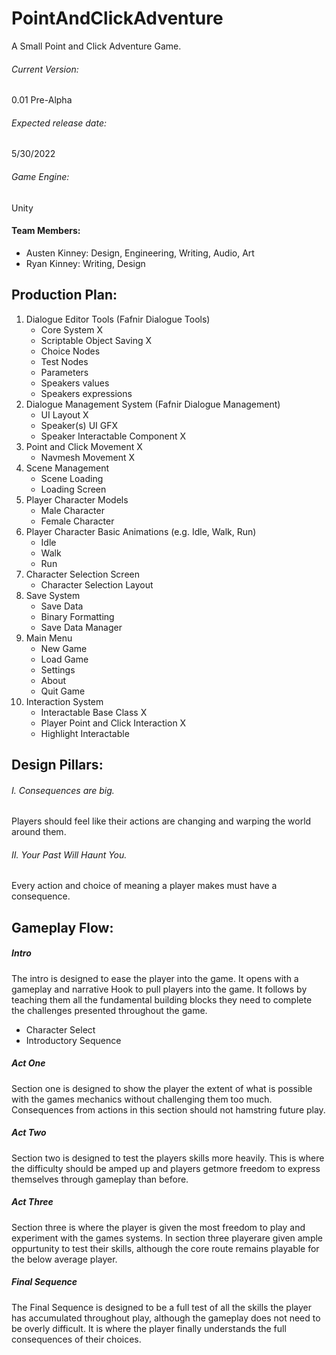 # PointAndClickAdventure
 A Small Point and Click Adventure Game.


###### Current Version: 
0.01 Pre-Alpha


###### Expected release date: 
5/30/2022


###### Game Engine: 
Unity


#### Team Members:
- Austen Kinney: Design, Engineering, Writing, Audio, Art
- Ryan Kinney: Writing, Design


## Production Plan:
1. Dialogue Editor Tools (Fafnir Dialogue Tools)
	- Core System X
	- Scriptable Object Saving X
	- Choice Nodes
	- Test Nodes
	- Parameters
	- Speakers values
	- Speakers expressions
2. Dialogue Management System (Fafnir Dialogue Management)
	- UI Layout X
	- Speaker(s) UI GFX
	- Speaker Interactable Component X
3. Point and Click Movement X
	- Navmesh Movement X
4. Scene Management
	- Scene Loading
	- Loading Screen
5. Player Character Models
	- Male Character
	- Female Character
6. Player Character Basic Animations (e.g. Idle, Walk, Run)
	- Idle
	- Walk
	- Run
7. Character Selection Screen
	- Character Selection Layout
8. Save System
	- Save Data
	- Binary Formatting
	- Save Data Manager
9. Main Menu
	- New Game
	- Load Game
	- Settings
	- About
	- Quit Game
10. Interaction System
	- Interactable Base Class X
	- Player Point and Click Interaction X
	- Highlight Interactable



## Design Pillars:

###### I. Consequences are big.

Players should feel like their actions are changing and warping the world around them.

###### II. Your Past Will Haunt You.

Every action and choice of meaning a player makes must have a consequence.


## Gameplay Flow:

##### Intro

The intro is designed to ease the player into the game. It opens with a gameplay and narrative Hook to pull players into the game. It follows by teaching them all the fundamental building blocks they need to complete the challenges presented throughout the game.

- Character Select
- Introductory Sequence

##### Act One

Section one is designed to show the player the extent of what is possible with the games mechanics without challenging them too much. Consequences from actions in this section should not hamstring future play.

##### Act Two

Section two is designed to test the players skills more heavily. This is where the difficulty should be amped up and players getmore freedom to express themselves through gameplay than before.

##### Act Three

Section three is where the player is given the most freedom to play and experiment with the games systems. In section three playerare given ample oppurtunity to test their skills, although the core route remains playable for the below average player.

##### Final Sequence

The Final Sequence is designed to be a full test of all the skills the player has accumulated throughout play, although the gameplay does not need to be overly difficult. It is where the player finally understands the full consequences of their choices.
